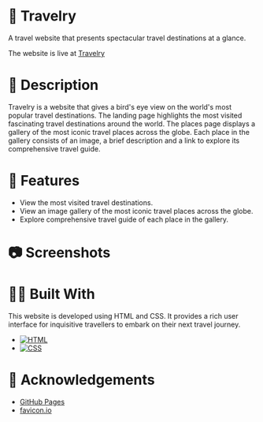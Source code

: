 # 🛫 Travelry 

A travel website that presents spectacular travel destinations at a glance.

The website is live at [Travelry](https://abhithere.github.io/travelry/)

# 📃 Description

Travelry is a website that gives a bird's eye view on the world's most popular travel destinations.
The landing page highlights the most visited fascinating travel destinations around the world.
The places page displays a gallery of the most iconic travel places across the globe.
Each place in the gallery consists of an image, a brief description and a link to explore its comprehensive travel guide.

# 🎯 Features

* View the most visited travel destinations.
* View an image gallery of the most iconic travel places across the globe.
* Explore comprehensive travel guide of each place in the gallery.

# 📷 Screenshots

# 👨‍💻 Built With

This website is developed using HTML and CSS. It provides a rich user interface for inquisitive travellers to embark on their next travel journey.

* [![HTML][html-shield]][html-url]
* [![CSS][css-shield]][css-url]

# 📝 Acknowledgements

* [GitHub Pages](https://pages.github.com)
* [favicon.io](https://favicon.io/)

<!-- REFERENCE VARIABLES -->
[html-shield]: https://img.shields.io/badge/html5-%23E34F26.svg?style=for-the-badge&logo=html5&logoColor=white
[html-url]: https://www.w3.org/html/
[css-shield]: https://img.shields.io/badge/css3-%231572B6.svg?style=for-the-badge&logo=css3&logoColor=white
[css-url]: https://www.w3.org/Style/CSS/Overview.en.html
